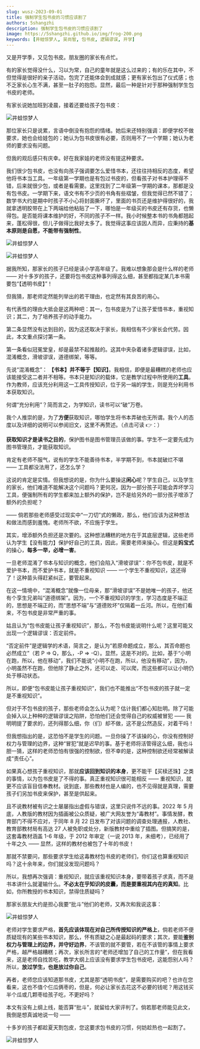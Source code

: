 ```yaml
---
slug: wusz-2023-09-01
title: 强制学生包书皮的习惯应该割了
authors: 5shangzhi
description: 强制学生包书皮的习惯应该割了
image: https://5shangzhi.github.io/img/frog-200.png
keywords: [井蛙惊梦人, 吴尚智, 包书皮, 逻辑谬误, 开学]
---
```


又是开学季，又见包书皮。朋友圈的家长有点忙。

有的家长觉得没什么，习以为常，自己的童年就是这么过来的；有的乐在其中，不但觉得是很好的亲子活动，包完了还能体会到成就感；更有家长包出了仪式感；也不乏家长心生不满，甚至一肚子的抱怨。显然，最后一种是针对于那种强制学生包书皮的老师。

有家长说她加班到凌晨，接着还要给孩子包书皮：

![井蛙惊梦人](images/2023-09-02/1.jpeg)

那位家长只是说累，言语中倒没有抱怨的情绪。她后来还特别强调：即便学校不做要求，她也会给娃包的；她认为包书皮很有必要，否则用不了一个学期；她认为老师的要求没有问题。

但我的观后感只有庆幸。好在我家娃的老师没有提这种要求。

我们很少包书皮，也没有向孩子强调要怎么爱惜书本，还往往持相反的态度，希望他将书本当工具。一年级第一学期也是有包过书皮的，但看孩子对书本护理得不错，后来就很少包，或者是看需要。这里找到了二年级第一学期的课本，那都是没有包书皮。一学期下来，语文书有不少页的书角有些褶皱，但我觉得已然不错了；数学书大约是期中时孩子不小心将封面撕坏了，里面的书页还是维护得很好的，我就拿透明胶带在上下两端给他粘贴了一下，哪怕是一年级买的书皮还有存货，也懒得包。是否能将课本维护的好，不同的孩子不一样。我小时候整本书的书角都翘起来，蓬松得很，但儿子做得比我好太多了。我觉得这事应该因人而异，应秉持的**基本原则是自愿，不能带有强制性**。

![井蛙惊梦人](images/2023-09-02/2.jpeg)

![井蛙惊梦人](images/2023-09-02/3.jpeg)

据我所知，那家长的孩子已经是读小学高年级了。我难以想象那会是什么样的老师 —— 对十多岁的孩子，还要将包书皮这种事列得这么细，甚至都指定某几本书需要包“【透明书皮】”！

但我猜，那老师定然能列举出的若干理由，也定然有其良苦的用心。

有代表性的理由大抵会是这两种吧：其一，包书皮是为了让孩子爱惜书本，重视知识；其二，为了培养孩子的动手能力。

第二条显然没有达到目的，因为这还取决于家长，我相信有不少家长会代劳。因此，本文重点探讨第一条。

第一条看似冠冕堂皇，却是最禁不起推敲的。这其中夹杂着诸多逻辑谬误，比如，混淆概念，滑坡谬误，道德绑架，等等。

先说“混淆概念”： **【书本】并不等于【知识】**。我相信，即便是最糟糕的老师也应该能接受这二者并不相等。书本只是知识的载体，它是教学过程中所使用的**工具**。作为教师，应该充分利用这一工具传授知识，位于另一端的学生，则是充分利用书本获取知识。

何谓“充分利用”？简而言之，为学知识，读书可以“破”万卷。

我个人推崇的是，为了**方便**获取知识，哪怕学生将书本弄破也无所谓。我个人的态度以及详细的说明可以参阅旧文，这里不再赘述。（点击可读 👉：）

**获取知识才是读书之目的**，保护图书是图书管理员该做的事。学生不一定要先成为图书管理员，才能获取知识。

肯定有老师不服气，说有的学生不能善待书本，半学期不到，书本就破烂不堪 —— 工具都没法用了，还怎么学？

这说的肯定是实情。但我想说的是，你为什么要操这**闲心**呢？学生自己，以及学生的家长，他们难道不能解决这个问题吗？更何况，因为一部分孩子可能会弄坏学习工具，便强制所有的学生都来加上额外的保护，岂不是给另外的一部分孩子增添了额外的负担呢？

—— 倘若那些老师感受过现实中“一刀切”式的懒政，那么，他们应该为这种想法和做法而感到羞愧。老师所不欲，不应施于学生。

其实，增添额外负担还是次要的。这种想法糟糕的地方在于其底层逻辑，这些老师认为学生【没有能力】保护好自己的工具，因此，需要老师来操心。但这是**妈宝式**的操心，**每多一举，必增一害**。

一旦老师混淆了书本与知识的概念，他们会陷入“滑坡谬误”：你不包书皮，就是不爱护书本，而不爱护书本，就是不重视知识 —— 一个学生不重视知识，这还得了！这种苗头得赶紧纠正，要管起来。

在这一情境中，“混淆概念”就像一位母亲，那“滑坡谬误”不是她唯一的孩子，他还有个孪生兄弟叫“道德绑架”。因为，一个不重视知识的学生，学习态度是不端正的，思想是不端正的，而“思想不端”与“道德败坏”仅隔着一丘河。所以，在他们看来，不包书皮是非常严重的事。

姑且认为“包书皮能让孩子重视知识”，那么，不包书皮能说明什么呢？这里可能又出现一个逻辑谬误：否定前件。

“否定前件”是逻辑学的术语，简言之，是认为“若原命题成立，那么，其否命题也必然成立”（若 P => Q，那么，-P => -Q）。显然，这是不对的。比如，基于“小明在跑，所以，他在移动”，我们不能说“小明不在跑，所以，他没有移动”，因为，小明虽然不在跑，但他除了静止之外，还可以走、可以爬，而这些都可以让小明仍处于移动状态。

所以，即便“包书皮能让孩子重视知识”，我们也不能推出“不包书皮的孩子就一定是不重视知识”。

但对于不包书皮的孩子，那些老师会怎么认为呢？估计我们都心知肚明。除了可能会掉入以上种种的逻辑谬误之陷阱，恐怕他们还会觉得自己的权威被冒犯 —— 我明明提了要求的，还列得那么细，你（们）却不做，这不是公然造反，对着干吗！

但我想指出的是，这恐怕不是学生的问题。一旦你操了不该操的心，你没有控制好权力与管理的边界，这种“冒犯”就是迟早的事。基于老师将活管得这么细，我也斗胆一猜，这样的老师恐怕有很强的控制欲，但不幸的是，这种控制欲还经常被解读成“责任心”。

如果真心想孩子重视知识，那就**应该回到知识的本身**，更不能干【买椟还珠】之类的事情，以为包书皮是了不得的事。真正重视知识很可能相反 —— 重视知识，就更不应该盲目信奉教材。说到底，那些教材也是人编的，也不见得就是真理，需要孩子们另加书皮来保护，甚至是供起来。

且不说教材被有识之士屡屡指出虚假与错误，这里只说件不远的事。2022 年 5 月底，人教版的教材因为插画被公众质疑，被广大网友誉为“毒教材”。事情发酵，教育部门不得不应对，于同年 8 月 22 日发布了对该问题的调查处理通报，人教社、教育部教材局有高达 27 人被免职或处分，新版教材中重绘了插图。但搞笑的是，这套毒教材涵盖 1-6 年级，于 2012 年审定（一说 2013 年，未细考），已经用了十年之久 —— 显然，这样的教材也被包了十年的书皮！

那就不禁要问，那些要求学生给这毒教材包书皮的老师们，你们这也算重视知识吗？这十余年来，你们就没发现问题吗？

所以，我想再次强调：重视知识，就应该重视知识本身，要带着孩子求真，而不是书本讲什么就灌输什么。**不必太在乎知识的皮囊，而是要重视其内在的真知**。比如，你所教授的书本知识，禁得住质疑吗？

那家长朋友大约是担心我要“批斗”他们的老师，又再次和我说这事：

![井蛙惊梦人](images/2023-09-02/4.jpeg)

老师对学生要求严格，**首先应该体现在对自己所传授知识的严格上**，倘若老师不便质疑现有的某些书本知识，那么，怀有质疑之心是最起码的要求；其次，要能**鉴别权力与管理上的边界，并守好边界**，不该管的就不要管，若在不该管的事情上要求严格，越严格越糟糕；再次，家长所言的“老师还增加了自己的工作量”，但在我看来，这是老师自找苦吃，教学大纲上应该没有要求学生包书皮吧，这能怨别人吗？所以，**放过学生，也是放过你自己**。

再者，老师您应该知道那书皮，尤其是那“透明书皮”，是需要购买的吧？也许在您看来，这也不值个仨瓜俩枣的，但是，何必让家长去花这不必要的钱呢？用这钱买半个瓜或几颗枣给孩子吃，不更好吗？

本文有没有上纲上线，能否算“批斗”，就留给大家评判了。倘若那老师能见此文，我倒是想真诚地说一句 ——

十多岁的孩子都趁夏天割包皮，您这要求包书皮的习惯，何妨趁热也一起割了。

![井蛙惊梦人](https://5shangzhi.github.io/img/frog.jpeg)
